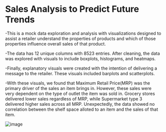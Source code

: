 # Sales Analysis to Predict Future Trends
-This is a mock data exploration and analysis with visualizations designed to assist a retailer understand the properties of products and which of those properties influence overall sales of that product.  

-The data has 12 unique columns with 8523 entries.  After cleaning, the data was explored with visuals to include boxplots, histograms, and heatmaps.

-Finally, explanatory visuals were created with the intention of delivering a message to the retailer.  These visuals included barplots and scatterplots.

-With these visuals, we found that Maximum Retail Price(MRP) was the primary driver of the sales an item brings in.  However, these sales were very dependent on the type of outlet the item was sold in.  Grocery stores delivered lower sales regardless of MRP, while Supermarket type 3 delivered higher sales across all MRP.  Unexpectedly, the data showed no correlation between the shelf space alloted to an item and the sales of that item. 


![image](https://user-images.githubusercontent.com/91917998/140585591-1b6bf170-fefa-4381-a013-e8a79563e81b.png) 
